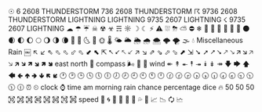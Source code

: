 ☉
6	2608	 	THUNDERSTORM
736	2608	 	THUNDERSTORM
☈	9736	2608	 	THUNDERSTORM
LIGHTNING
	LIGHTNING
	9735	2607	 	LIGHTNING
☇	9735	2607	 	LIGHTNING
☁
☂
☔
☠
☢
☣
☴
☼
☽
☾
⚡
⚠
⛆
⛈
⛅
⛔
❄
🌄
🌃
🌅
🌆
🌇
🌉
🌑
🌒
🌓
🌔
🌕
🌖
🌗
🌘
🌙
🌛
🌜
🌝
🌞
🌡
🌤
🌥
🌦
🌧
🌨
🌩
🌪
🌫
💧
Miscellaneous
Rain
￼
↖
↙
⇖
⬁
⬁
⬃
⬁
⬋
⬉
⇱
⭦
⭩
🡔
🡗
↗
↘
⇗
⇘
⬀
⬂
⬈
⇲
➘
➚
⭧
⭨
🡕
🡖
🡭
🡮
🡥
🡦
🡵
🡶
🡽
🡾
🢅
🢆
east
north
🧭
compass
🌬
🍃
💨
wind
↞
↟
⯬
⯭
⯮
⯯
↡
↠
🡇
🡆
🡅
🡄
🢀
🢁
🢂
🢃
🢄
🢇
🕐
🕑
🕒
🕓
🕔
🕕
🕖
🕗
🕘
🕙
🕚
🕛
🕜
🕝
🕞
🕟
🕠
🕡
🕢
🕣
🕤
🕥
🕦
🕧
⏰
⏲
clock
⌚
time
am
morning
rain
chance
percentage
dice
🔥
50
50 50
㉈
㉉
㉊
㉋
㉌
㉍
㉎
㉏
speed
🎰
🌀
🌁
🌂
🌊
🎲
💦
💭
📈
📉
🗘
🗠
